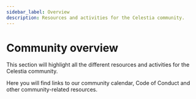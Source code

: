 ```yaml
---
sidebar_label: Overview
description: Resources and activities for the Celestia community.
---
```


# Community overview

This section will highlight all the different resources and activities
for the Celestia community.

Here you will find links to our community calendar, Code of Conduct
and other community-related resources.
